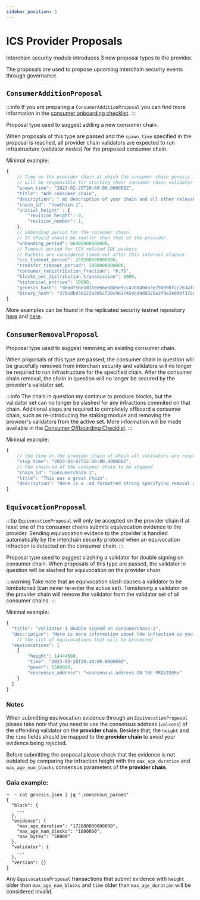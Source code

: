 ```yaml
---
sidebar_position: 3
---
```



# ICS Provider Proposals

Interchain security module introduces 3 new proposal types to the provider.

The proposals are used to propose upcoming interchain security events through governance.

## `ConsumerAdditionProposal`
:::info
If you are preparing a `ConsumerAdditionProposal` you can find more information in the [consumer onboarding checklist](../consumer-development/onboarding.md).
:::

Proposal type used to suggest adding a new consumer chain.

When proposals of this type are passed and the `spawn_time` specified in the proposal is reached, all provider chain validators are expected to run infrastructure (validator nodes) for the proposed consumer chain.

Minimal example:
```js
{
    // Time on the provider chain at which the consumer chain genesis is finalized and all validators
    // will be responsible for starting their consumer chain validator node.
    "spawn_time": "2023-02-28T20:40:00.000000Z",
    "title": "Add consumer chain",
    "description": ".md description of your chain and all other relevant information",
    "chain_id": "newchain-1",
    "initial_height" : {
        "revision_height": 0,
        "revision_number": 1,
    },
    // Unbonding period for the consumer chain.
    // It should should be smaller than that of the provider.
    "unbonding_period": 86400000000000,
    // Timeout period for CCV related IBC packets.
    // Packets are considered timed-out after this interval elapses.
    "ccv_timeout_period": 259200000000000,
    "transfer_timeout_period": 1800000000000,
    "consumer_redistribution_fraction": "0.75",
    "blocks_per_distribution_transmission": 1000,
    "historical_entries": 10000,
    "genesis_hash": "d86d756e10118e66e6805e9cc476949da2e750098fcc7634fd0cc77f57a0b2b0",
    "binary_hash": "376cdbd3a222a3d5c730c9637454cd4dd925e2f9e2e0d0f3702fc922928583f1"
}
```
More examples can be found in the replicated security testnet repository [here](https://github.com/cosmos/testnets/blob/master/replicated-security/baryon-1/proposal-baryon-1.json) and [here](https://github.com/cosmos/testnets/blob/master/replicated-security/noble-1/proposal-noble-1.json).

## `ConsumerRemovalProposal`
Proposal type used to suggest removing an existing consumer chain.

When proposals of this type are passed, the consumer chain in question will be gracefully removed from interchain security and validators will no longer be required to run infrastructure for the specified chain.
After the consumer chain removal, the chain in question will no longer be secured by the provider's validator set.

:::info
The chain in question my continue to produce blocks, but the validator set can no longer be slashed for any infractions commited on that chain.
Additional steps are required to completely offboard a consumer chain, such as re-introducing the staking module and removing the provider's validators from the active set.
More information will be made available in the [Consumer Offboarding Checklist](../consumer-development/offboarding.md).
:::

Minimal example:
```js
{
    // the time on the provider chain at which all validators are responsible to stop their consumer chain validator node
    "stop_time": "2023-03-07T12:40:00.000000Z",
    // the chain-id of the consumer chain to be stopped
    "chain_id": "consumerchain-1",
    "title": "This was a great chain",
    "description": "Here is a .md formatted string specifying removal details"
}
```

## `EquivocationProposal`
:::tip
`EquivocationProposal` will only be accepted on the provider chain if at least one of the consumer chains submits equivocation evidence to the provider.
Sending equivocation evidece to the provider is handled automatically by the interchain security protocol when an equivocation infraction is detected on the consumer chain.
:::

Proposal type used to suggest slashing a validator for double signing on consumer chain.
When proposals of this type are passed, the validator in question will be slashed for equivocation on the provider chain.

:::warning
Take note that an equivocation slash causes a validator to be tombstoned (can never re-enter the active set).
Tomstoning a validator on the provider chain will remove the validator from the validator set of all consumer chains.
:::

Minimal example:
```js
{
  "title": "Validator-1 double signed on consumerchain-1",
  "description": "Here is more information about the infraction so you can verify it yourself",
	// the list of equivocations that will be processed
  "equivocations": [
    {
        "height": 14444680,
        "time": "2023-02-28T20:40:00.000000Z",
        "power": 5500000,
        "consensus_address": "<consensus address ON THE PROVIDER>"
    }
  ]
}
```

### Notes
When submitting equivocation evidence through an `EquivocationProposal` please take note that you need to use the consensus address (`valcons`) of the offending validator on the **provider chain**.
Besides that, the `height` and the `time` fields should be mapped to the **provider chain** to avoid your evidence being rejected.

Before submitting the proposal please check that the evidence is not outdated by comparing the infraction height with the `max_age_duration` and `max_age_num_blocks` consensus parameters of the **provider chain**.

### Gaia example:
```
➜  ~ cat genesis.json | jq ".consensus_params"
{
  "block": {
    ...
  },
  "evidence": {
    "max_age_duration": "172800000000000",
    "max_age_num_blocks": "1000000",
    "max_bytes": "50000"
  },
  "validator": {
    ...
  },
  "version": {}
}
```

Any `EquivocationProposal` transactions that submit evidence with `height` older than `max_age_num_blocks` and `time` older than `max_age_duration` will be considered invalid.
